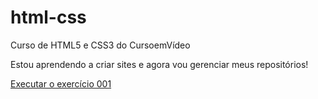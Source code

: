 # html-css
 Curso de HTML5 e CSS3 do CursoemVídeo

 Estou aprendendo a criar sites e agora vou gerenciar meus repositórios!

 <a href="https://devramonrigonato.github.io/html-css/exercicios/ex001/index.html">Executar o exercício 001<a>
